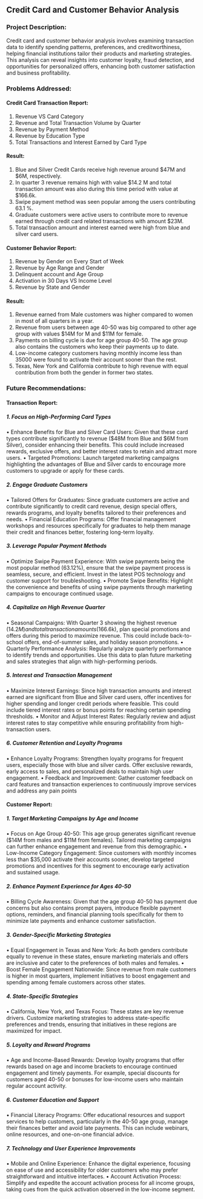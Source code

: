 ## Credit Card and Customer Behavior Analysis
### Project Description:
Credit card and customer behavior analysis involves examining transaction data to identify spending patterns, preferences, and creditworthiness, helping financial institutions tailor their products and marketing strategies. This analysis can reveal insights into customer loyalty, fraud detection, and opportunities for personalized offers, enhancing both customer satisfaction and business profitability.
### Problems Addressed:
#### Credit Card Transaction Report:
1.	Revenue VS Card Category
2.	Revenue and Total Transaction Volume by Quarter
3.	Revenue by Payment Method
4.	Revenue by Education Type
5.	Total Transactions and Interest Earned by Card Type
#### Result:
1. Blue and Silver Credit Cards receive high revenue around $47M and $6M, respectively.
2. In quarter 3 revenue remains high with value $14.2 M and total transaction amount was also during this time period with value at $166.6k.
3. Swipe payment method was seen popular among the users contributing 63.1 %.
4. Graduate customers were active users to contribute more to revenue earned through credit card related transactions with amount $23M.
5. Total transaction amount and interest earned were high from blue and silver card users.

#### Customer Behavior Report:
1.	Revenue by Gender on Every Start of Week
2.	Revenue by Age Range and Gender
3.	Delinquent account and Age Group
4.	Activation in 30 Days VS Income Level
5.	Revenue by State and Gender
#### Result:
1. Revenue earned from Male customers was higher compared to women in most of all quarters in a year.
2. Revenue from users between age 40-50 was big compared to other age group with values $14M for M and $11M for female.
3. Payments on billing cycle is due for age group 40-50. The age group also contains the customers who keep their payments up to date.
4. Low-income category customers having monthly income less than 35000 were found to activate their account sooner than the rest.
5. Texas, New York and California contribute to high revenue with equal contribution from both the gender in former two states.

### Future Recommendations:

#### Transaction Report:
##### 1.	Focus on High-Performing Card Types
•	Enhance Benefits for Blue and Silver Card Users: Given that these card types contribute significantly to revenue ($48M from Blue and $6M from Silver), consider enhancing their benefits. This could include increased rewards, exclusive offers, and better interest rates to retain and attract more users.
•	Targeted Promotions: Launch targeted marketing campaigns highlighting the advantages of Blue and Silver cards to encourage more customers to upgrade or apply for these cards.
##### 2.	Engage Graduate Customers
•	Tailored Offers for Graduates: Since graduate customers are active and contribute significantly to credit card revenue, design special offers, rewards programs, and loyalty benefits tailored to their preferences and needs.
•	Financial Education Programs: Offer financial management workshops and resources specifically for graduates to help them manage their credit and finances better, fostering long-term loyalty.
##### 3.	Leverage Popular Payment Methods
•	Optimize Swipe Payment Experience: With swipe payments being the most popular method (63.12%), ensure that the swipe payment process is seamless, secure, and efficient. Invest in the latest POS technology and customer support for troubleshooting.
•	Promote Swipe Benefits: Highlight the convenience and benefits of using swipe payments through marketing campaigns to encourage continued usage.
##### 4.	Capitalize on High Revenue Quarter
•	Seasonal Campaigns: With Quarter 3 showing the highest revenue ($14.2M) and total transaction amounts ($166.6k), plan special promotions and offers during this period to maximize revenue. This could include back-to-school offers, end-of-summer sales, and holiday season promotions.
•	Quarterly Performance Analysis: Regularly analyze quarterly performance to identify trends and opportunities. Use this data to plan future marketing and sales strategies that align with high-performing periods.
##### 5.	Interest and Transaction Management
•	Maximize Interest Earnings: Since high transaction amounts and interest earned are significant from Blue and Silver card users, offer incentives for higher spending and longer credit periods where feasible. This could include tiered interest rates or bonus points for reaching certain spending thresholds.
•	Monitor and Adjust Interest Rates: Regularly review and adjust interest rates to stay competitive while ensuring profitability from high-transaction users.
##### 6.	Customer Retention and Loyalty Programs
•	Enhance Loyalty Programs: Strengthen loyalty programs for frequent users, especially those with blue and silver cards. Offer exclusive rewards, early access to sales, and personalized deals to maintain high user engagement.
•	Feedback and Improvement: Gather customer feedback on card features and transaction experiences to continuously improve services and address any pain points
#### Customer Report:
##### 1.	Target Marketing Campaigns by Age and Income
•	Focus on Age Group 40-50: This age group generates significant revenue ($14M from males and $11M from females). Tailored marketing campaigns can further enhance engagement and revenue from this demographic.
•	Low-Income Category Engagement: Since customers with monthly incomes less than $35,000 activate their accounts sooner, develop targeted promotions and incentives for this segment to encourage early activation and sustained usage.
##### 2.	Enhance Payment Experience for Ages 40-50
•	Billing Cycle Awareness: Given that the age group 40-50 has payment due concerns but also contains prompt payers, introduce flexible payment options, reminders, and financial planning tools specifically for them to minimize late payments and enhance customer satisfaction.
##### 3.	Gender-Specific Marketing Strategies
•	Equal Engagement in Texas and New York: As both genders contribute equally to revenue in these states, ensure marketing materials and offers are inclusive and cater to the preferences of both males and females.
•	Boost Female Engagement Nationwide: Since revenue from male customers is higher in most quarters, implement initiatives to boost engagement and spending among female customers across other states.
##### 4.	State-Specific Strategies
•	California, New York, and Texas Focus: These states are key revenue drivers. Customize marketing strategies to address state-specific preferences and trends, ensuring that initiatives in these regions are maximized for impact.
##### 5.	Loyalty and Reward Programs
•	Age and Income-Based Rewards: Develop loyalty programs that offer rewards based on age and income brackets to encourage continued engagement and timely payments. For example, special discounts for customers aged 40-50 or bonuses for low-income users who maintain regular account activity.
##### 6.	 Customer Education and Support
•	Financial Literacy Programs: Offer educational resources and support services to help customers, particularly in the 40-50 age group, manage their finances better and avoid late payments. This can include webinars, online resources, and one-on-one financial advice.
##### 7.	 Technology and User Experience Improvements
•	Mobile and Online Experience: Enhance the digital experience, focusing on ease of use and accessibility for older customers who may prefer straightforward and intuitive interfaces.
•	Account Activation Process: Simplify and expedite the account activation process for all income groups, taking cues from the quick activation observed in the low-income segment.

